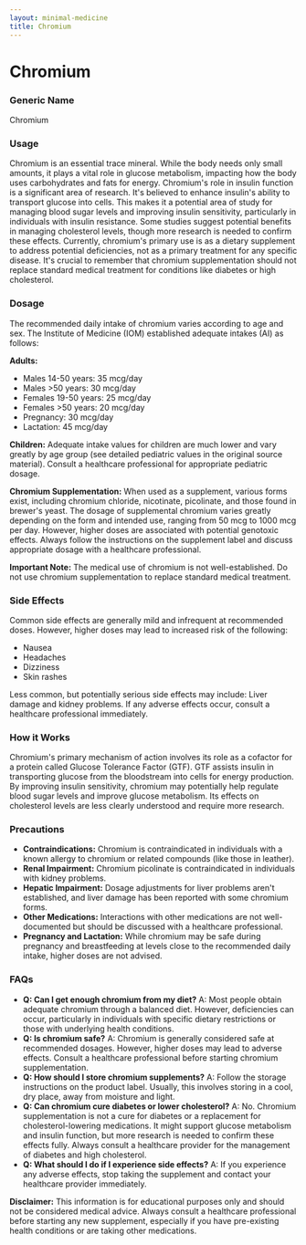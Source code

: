 ```yaml
---
layout: minimal-medicine
title: Chromium
---
```


# Chromium
### Generic Name
Chromium

### Usage
Chromium is an essential trace mineral.  While the body needs only small amounts, it plays a vital role in glucose metabolism, impacting how the body uses carbohydrates and fats for energy.  Chromium's role in insulin function is a significant area of research.  It's believed to enhance insulin's ability to transport glucose into cells.  This makes it a potential area of study for managing blood sugar levels and improving insulin sensitivity, particularly in individuals with insulin resistance. Some studies suggest potential benefits in managing cholesterol levels, though more research is needed to confirm these effects.  Currently, chromium's primary use is as a dietary supplement to address potential deficiencies, not as a primary treatment for any specific disease.  It's crucial to remember that chromium supplementation should not replace standard medical treatment for conditions like diabetes or high cholesterol.


### Dosage
The recommended daily intake of chromium varies according to age and sex.  The Institute of Medicine (IOM) established adequate intakes (AI) as follows:

**Adults:**

* Males 14-50 years: 35 mcg/day
* Males >50 years: 30 mcg/day
* Females 19-50 years: 25 mcg/day
* Females >50 years: 20 mcg/day
* Pregnancy: 30 mcg/day
* Lactation: 45 mcg/day

**Children:**  Adequate intake values for children are much lower and vary greatly by age group (see detailed pediatric values in the original source material).  Consult a healthcare professional for appropriate pediatric dosage.

**Chromium Supplementation:**  When used as a supplement, various forms exist, including chromium chloride, nicotinate, picolinate, and those found in brewer's yeast. The dosage of supplemental chromium varies greatly depending on the form and intended use, ranging from 50 mcg to 1000 mcg per day. However, higher doses are associated with potential genotoxic effects.  Always follow the instructions on the supplement label and discuss appropriate dosage with a healthcare professional.

**Important Note:**  The medical use of chromium is not well-established.  Do not use chromium supplementation to replace standard medical treatment.



### Side Effects
Common side effects are generally mild and infrequent at recommended doses.  However, higher doses may lead to increased risk of the following:

* Nausea
* Headaches
* Dizziness
* Skin rashes


Less common, but potentially serious side effects may include:  Liver damage and kidney problems.  If any adverse effects occur, consult a healthcare professional immediately.


### How it Works
Chromium's primary mechanism of action involves its role as a cofactor for a protein called Glucose Tolerance Factor (GTF). GTF assists insulin in transporting glucose from the bloodstream into cells for energy production. By improving insulin sensitivity, chromium may potentially help regulate blood sugar levels and improve glucose metabolism.  Its effects on cholesterol levels are less clearly understood and require more research.

### Precautions
* **Contraindications:** Chromium is contraindicated in individuals with a known allergy to chromium or related compounds (like those in leather).
* **Renal Impairment:**  Chromium picolinate is contraindicated in individuals with kidney problems.
* **Hepatic Impairment:**  Dosage adjustments for liver problems aren't established, and liver damage has been reported with some chromium forms.
* **Other Medications:** Interactions with other medications are not well-documented but should be discussed with a healthcare professional.
* **Pregnancy and Lactation:**  While chromium may be safe during pregnancy and breastfeeding at levels close to the recommended daily intake, higher doses are not advised.

### FAQs

* **Q: Can I get enough chromium from my diet?**  A:  Most people obtain adequate chromium through a balanced diet.  However, deficiencies can occur, particularly in individuals with specific dietary restrictions or those with underlying health conditions.
* **Q:  Is chromium safe?** A: Chromium is generally considered safe at recommended dosages. However, higher doses may lead to adverse effects. Consult a healthcare professional before starting chromium supplementation.
* **Q: How should I store chromium supplements?** A:  Follow the storage instructions on the product label. Usually, this involves storing in a cool, dry place, away from moisture and light.
* **Q:  Can chromium cure diabetes or lower cholesterol?** A: No. Chromium supplementation is not a cure for diabetes or a replacement for cholesterol-lowering medications. It might support glucose metabolism and insulin function, but more research is needed to confirm these effects fully.  Always consult a healthcare provider for the management of diabetes and high cholesterol.
* **Q: What should I do if I experience side effects?** A: If you experience any adverse effects, stop taking the supplement and contact your healthcare provider immediately.

**Disclaimer:** This information is for educational purposes only and should not be considered medical advice.  Always consult a healthcare professional before starting any new supplement, especially if you have pre-existing health conditions or are taking other medications.
